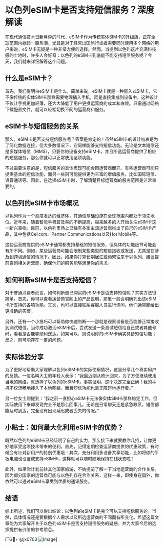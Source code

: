 # 以色列eSIM卡是否支持短信服务？深度解读

在现代通信技术日新月异的时代，eSIM卡作为传统实体SIM卡的升级版，正在全球范围内掀起一股热潮。尤其是对于经常出国旅行或者需要同时使用多个网络的用户来说，eSIM卡无疑是一种非常方便的选择。然而，当提到以色列这片充满科技感的土地时，许多人会好奇：以色列的eSIM卡到底能不能支持短信服务呢？今天，我们就来详细解答这个问题。

## 什么是eSIM卡？

首先，我们得明白eSIM卡是什么。简单来说，eSIM卡就是一种嵌入式SIM卡，它不像传统的实体SIM卡那样需要物理插入手机，而是直接集成到设备中。这种设计不仅让手机更加轻薄，还大大降低了用户更换运营商的成本和麻烦。只需通过网络下载配置文件，就可以轻松切换不同的运营商和服务。

## eSIM卡与短信服务的关系

那么，eSIM卡是否支持短信服务呢？答案是肯定的！虽然eSIM卡的设计初衷是为了简化数据连接，但大多数情况下，它同样能够支持短信功能。无论是文本短信还是多媒体短信（MMS），只要你的设备支持eSIM卡，并且所选运营商提供了相应的短信服务，那么你就可以正常使用这项功能。

不过需要注意的是，短信服务的具体表现可能会因运营商而异。有些运营商可能只提供基本的短信功能，而另一些则可能提供更为丰富的增值服务，比如国际短信、语音通话等。因此，在选择eSIM卡时，了解清楚目标运营商的服务范围是非常重要的。

## 以色列的eSIM卡市场概况

以色列作为一个高度发达的经济体，其通信基础设施在全球范围内都处于领先地位。近年来，随着智能手机普及率的不断提高，越来越多的人开始关注eSIM卡这一新兴事物。目前，以色列市场上已经有多家主流运营商推出了自己的eSIM卡产品，其中包括Cellcom、Partner Communications以及Hot Mobile等。

这些运营商提供的eSIM卡通常都支持基础的短信服务，但具体的功能细节可能会有所不同。例如，某些运营商可能会限制某些类型的短信接收或发送，尤其是在涉及到跨境通信的情况下。因此，如果你打算长期居住或频繁往来于以色列，建议提前咨询相关运营商，确保他们的服务能够满足你的需求。

## 如何判断eSIM卡是否支持短信？

对于普通消费者而言，如何判断自己购买的eSIM卡是否支持短信呢？其实方法很简单。首先，你可以查看运营商官网上的产品说明，那里一般会明确列出该eSIM卡所支持的各项功能。其次，也可以直接联系客服人员进行询问，他们通常能给出更准确的答案。

另外，还有一个小技巧可以帮助你快速判断——那就是观察设备是否能够正常接收到测试短信。当你成功激活eSIM卡后，尝试发送一条测试短信给自己或者其他号码，看看是否能够顺利送达。如果可以，则说明你的eSIM卡确实具备短信功能；反之，则可能存在一定的问题。

## 实际体验分享

为了更好地帮助大家理解以色列eSIM卡的实际使用情况，这里分享几个真实用户的反馈。一位名叫大卫的年轻人表示：“我最近刚从欧洲回来，为了方便继续使用当地的网络，就选择了以色列的eSIM卡。事实证明，这个决定完全正确！我的手机不仅流畅地接入了本地网络，而且短信功能也毫无障碍地运行着。”

另一位女士则提到：“我之前一直担心eSIM卡无法像实体SIM卡那样稳定工作，但实际使用下来却发现完全不是那么回事儿。无论是日常聊天还是紧急联系，短信都能及时到达，完全没有出现延迟或者丢失的情况。”

## 小贴士：如何最大化利用eSIM卡的优势？

既然以色列的eSIM卡已经证明了自己的实力，那么接下来就要教你几招，让你更好地享受这项技术带来的便利。首先，记得定期检查运营商提供的优惠政策，有时候会有针对新用户的特别优惠哦！其次，充分利用多设备共享功能，比如将你的平板电脑也设置成支持eSIM卡，这样就可以随时随地保持在线状态啦！

此外，如果你计划前往其他国家旅游，不妨提前了解一下当地运营商的合作关系。因为部分国家的运营商可能与以色列存在合作关系，这样一来，即使身在国外，你依然可以通过eSIM卡享受到优质的通讯服务。

## 结语

综上所述，我们可以得出结论：以色列的eSIM卡是完全可以支持短信服务的。当然，具体情况还是要根据个人需求以及所选运营商的不同而有所变化。希望这篇文章能为大家解开关于以色列eSIM卡是否支持短信服务的疑惑，并为大家今后的选择提供有价值的参考信息。

[TG💪+ @jx0703 ![Image](https://github.com/user-attachments/assets/dbca1d08-cadb-493c-b0ec-ad6f7a83f270)]